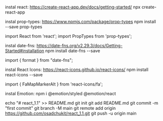 instal react:
https://create-react-app.dev/docs/getting-started/
npx create-react-app

<!-- ----------------------------------------- -->

instal prop-types:
https://www.npmjs.com/package/prop-types
npm install --save prop-types

import React from 'react';
import PropTypes from 'prop-types';

<!-- ----------------------------------------- -->

instal date-fns:
https://date-fns.org/v2.29.3/docs/Getting-Started#installation
npm install date-fns --save

import { format } from "date-fns";

<!-- ----------------------------------------- -->

instal React Icons:
https://react-icons.github.io/react-icons/
npm install react-icons --save

import { FaMapMarkerAlt } from 'react-icons/fa';

<!-- ----------------------------------------- -->

instal Emotion:
npm i @emotion/styled @emotion/react

echo "# react_1.1" >> README.md
git init
git add README.md
git commit -m "first commit"
git branch -M main
git remote add origin https://github.com/osadchukit/react_1.1.git
git push -u origin main
